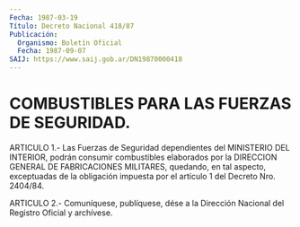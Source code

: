 ```yaml
---
Fecha: 1987-03-19
Título: Decreto Nacional 418/87
Publicación:
  Organismo: Boletín Oficial
  Fecha: 1987-09-07
SAIJ: https://www.saij.gob.ar/DN19870000418
---
```

# COMBUSTIBLES PARA LAS FUERZAS DE SEGURIDAD.

<a id="1"></a>
ARTICULO  1.-  Las Fuerzas de Seguridad dependientes del MINISTERIO DEL  INTERIOR,  podrán  consumir  combustibles  elaborados  por  la DIRECCION GENERAL  DE  FABRICACIONES  MILITARES,  quedando,  en tal aspecto,  exceptuadas  de la obligación impuesta por el artículo  1 del Decreto Nro. 2404/84.

<a id="2"></a>
ARTICULO  2.- Comuníquese, publíquese, dése a la Dirección Nacional del Registro Oficial y archívese.